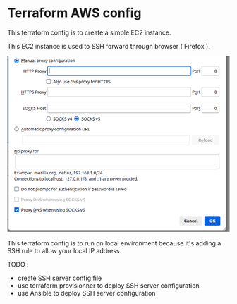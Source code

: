 # Terraform AWS config

This terraform config is to create a simple EC2 instance.

This EC2 instance is used to SSH forward through browser ( Firefox ).

![socks-config](./assets/config-socks-firefox.png)

This terraform config is to run on local environment because it's adding a SSH rule to allow your local IP address.

TODO :

- create SSH server config file
- use terraform provisionner to deploy SSH server configuration
- use Ansible to deploy SSH server configuration
